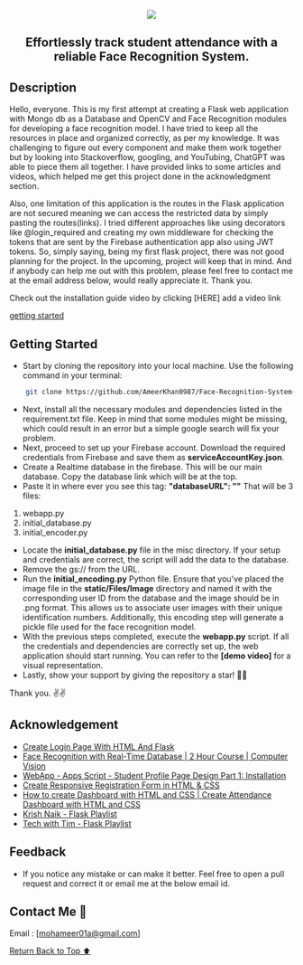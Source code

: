 <br>
<div align="center">
    <a href="https://github.com/mohdameer0987" target="_blank"></a>
</div>
<div align="center">
<img src="https://readme-typing-svg.demolab.com?font=Fira+Code&duration=1500&pause=200&center=true&vCenter=true&multiline=true&width=435&height=100&lines=Face+Recognition+System+;for+Student+Attendance">
</div>

<h2 align="center"> Effortlessly track student attendance with a reliable Face Recognition System. </h2>

## Description

Hello, everyone. This is my first attempt at creating a Flask web application with Mongo db as a Database and OpenCV and Face Recognition modules for developing a face recognition model. I have tried to keep all the resources in place and organized correctly, as per my knowledge. It was challenging to figure out every component and make them work together but by looking into Stackoverflow, googling, and YouTubing, ChatGPT was able to piece them all together. I have provided links to some articles and videos, which helped me get this project done in the acknowledgment section.

Also, one limitation of this application is the routes in the Flask application are not secured meaning we can access the restricted data by simply pasting the routes(links). I tried different approaches like using decorators like @login_required and creating my own middleware for checking the tokens that are sent by the Firebase authentication app also using JWT tokens. So, simply saying, being my first flask project, there was not good planning for the project. In the upcoming, project will keep that in mind. And if anybody can help me out with this problem, please feel free to contact me at the email address below, would really appreciate it. Thank you.

Check out the installation guide video by clicking [HERE] add a video link

[getting started](#getting-started)

## Getting Started

- Start by cloning the repository into your local machine. Use the following command in your terminal:

```bash
    git clone https://github.com/AmeerKhan0987/Face-Recognition-System-for-Student-Attendance.git
```

- Next, install all the necessary modules and dependencies listed in the requirement.txt file. Keep in mind that some modules might be missing, which could result in an error but a simple google search will fix your problem.
- Next, proceed to set up your Firebase account. Download the required credentials from Firebase and save them as **serviceAccountKey.json**.
- Create a Realtime database in the firebase. This will be our main database. Copy the database link which will be at the top.
- Paste it in where ever you see this tag: **"databaseURL": "<paste here>"** That will be 3 files:
1. webapp.py
2. initial_database.py
3. initial_encoder.py
- Locate the **initial_database.py** file in the misc directory. If your setup and credentials are correct, the script will add the data to the database.
- Remove the gs:// from the URL.
- Run the **initial_encoding.py** Python file. Ensure that you've placed the image file in the **static/Files/Image** directory and named it with the corresponding user ID from the database and the image should be in .png format. This allows us to associate user images with their unique identification numbers. Additionally, this encoding step will generate a pickle file used for the face recognition model.
- With the previous steps completed, execute the **webapp.py** script. If all the credentials and dependencies are correctly set up, the web application should start running. You can refer to the **[demo video]** for a visual representation.
- Lastly, show your support by giving the repository a star! 🙂😁

Thank you. ✌✌

## Acknowledgement

- [Create Login Page With HTML And Flask](https://www.youtube.com/watch?v=R-hkzqjRMwM&t=244s)
- [Face Recognition with Real-Time Database | 2 Hour Course | Computer Vision](https://www.youtube.com/watch?v=iBomaK2ARyI)
- [WebApp - Apps Script - Student Profile Page Design Part 1: Installation](https://www.youtube.com/watch?v=DpWkW-ibAOk)
- [Create Responsive Registration Form in HTML & CSS](https://www.codingnepalweb.com/create-registration-form-html-css/)
- [How to create Dashboard with HTML and CSS | Create Attendance Dashboard with HTML and CSS](https://www.youtube.com/watch?v=IqAPhLLd_bM)
- [Krish Naik - Flask Playlist](https://www.youtube.com/playlist?list=PLZoTAELRMXVPBaLN3e-uoVRR9hlRFRfUc)
- [Tech with Tim - Flask Playlist](https://www.youtube.com/playlist?list=PLzMcBGfZo4-n4vJJybUVV3Un_NFS5EOgX)


## Feedback

- If you notice any mistake or can make it better. Feel free to open a pull request and correct it or email me at the below email id.

## Contact Me 📨

Email : [mohameer01a@gmail.com]

<!-- Back to the top -->

[Return Back to Top ⬆️](#getting-started)
